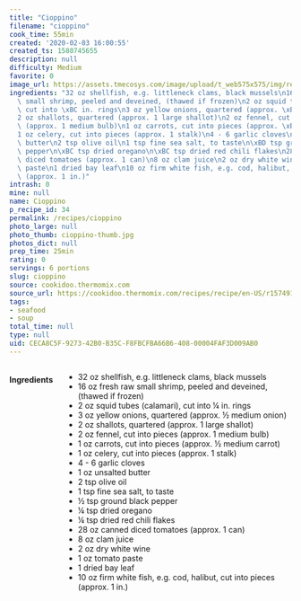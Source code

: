 ```yaml
---
title: "Cioppino"
filename: "cioppino"
cook_time: 55min
created: '2020-02-03 16:00:55'
created_ts: 1580745655
description: null
difficulty: Medium
favorite: 0
image_url: https://assets.tmecosys.com/image/upload/t_web575x575/img/recipe/ras/Assets/90FDEF8A-4D38-403E-8C58-5C680632EA5A/Derivates/9AB025AE-6244-4AD0-B542-8CF9011C2EB2.jpg
ingredients: "32 oz shellfish, e.g. littleneck clams, black mussels\n16 oz fresh raw\
  \ small shrimp, peeled and deveined, (thawed if frozen)\n2 oz squid tubes (calamari),\
  \ cut into \xBC in. rings\n3 oz yellow onions, quartered (approx. \xBD medium onion)\n\
  2 oz shallots, quartered (approx. 1 large shallot)\n2 oz fennel, cut into pieces\
  \ (approx. 1 medium bulb)\n1 oz carrots, cut into pieces (approx. \xBD medium carrot)\n\
  1 oz celery, cut into pieces (approx. 1 stalk)\n4 - 6 garlic cloves\n1 oz unsalted\
  \ butter\n2 tsp olive oil\n1 tsp fine sea salt, to taste\n\xBD tsp ground black\
  \ pepper\n\xBC tsp dried oregano\n\xBC tsp dried red chili flakes\n28 oz canned\
  \ diced tomatoes (approx. 1 can)\n8 oz clam juice\n2 oz dry white wine\n1 oz tomato\
  \ paste\n1 dried bay leaf\n10 oz firm white fish, e.g. cod, halibut, cut into pieces\
  \ (approx. 1 in.)"
intrash: 0
mine: null
name: Cioppino
p_recipe_id: 34
permalink: /recipes/cioppino
photo_large: null
photo_thumb: cioppino-thumb.jpg
photos_dict: null
prep_time: 25min
rating: 0
servings: 6 portions
slug: cioppino
source: cookidoo.thermomix.com
source_url: https://cookidoo.thermomix.com/recipes/recipe/en-US/r157491
tags:
- seafood
- soup
total_time: null
type: null
uid: CECA8C5F-9273-42B0-B35C-F8FBCFBA66B6-408-00004FAF3D009AB0
---
```

<div class="large-8 medium-7 columns" id="writeup">	</div><!-- #writeup -->
</div><!-- #row-one -->
<div class="row" id="row-two">	<div class="medium-4 small-5 columns" id="ingredients"><h4>Ingredients</h4><div class="box box-ingredients content"><ul>
<li>32 oz shellfish, e.g. littleneck clams, black mussels</li>
<li>16 oz fresh raw small shrimp, peeled and deveined, (thawed if frozen)</li>
<li>2 oz squid tubes (calamari), cut into ¼ in. rings</li>
<li>3 oz yellow onions, quartered (approx. ½ medium onion)</li>
<li>2 oz shallots, quartered (approx. 1 large shallot)</li>
<li>2 oz fennel, cut into pieces (approx. 1 medium bulb)</li>
<li>1 oz carrots, cut into pieces (approx. ½ medium carrot)</li>
<li>1 oz celery, cut into pieces (approx. 1 stalk)</li>
<li>4 - 6 garlic cloves</li>
<li>1 oz unsalted butter</li>
<li>2 tsp olive oil</li>
<li>1 tsp fine sea salt, to taste</li>
<li>½ tsp ground black pepper</li>
<li>¼ tsp dried oregano</li>
<li>¼ tsp dried red chili flakes</li>
<li>28 oz canned diced tomatoes (approx. 1 can)</li>
<li>8 oz clam juice</li>
<li>2 oz dry white wine</li>
<li>1 oz tomato paste</li>
<li>1 dried bay leaf</li>
<li>10 oz firm white fish, e.g. cod, halibut, cut into pieces (approx. 1 in.)</li>
</ul>
</div>	</div>	<div class="medium-6 small-7 columns" id="directions">	</div>